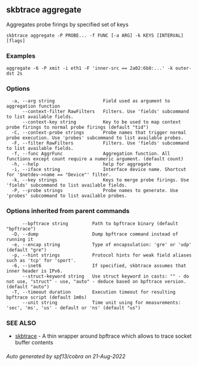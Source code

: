 ## skbtrace aggregate

Aggregates probe firings by specified set of keys

```
skbtrace aggregate -P PROBE... -f FUNC [-a ARG] -k KEYS [INTERVAL] [flags]
```

### Examples

```
aggregate -6 -P xmit -i eth1 -F 'inner-src == 2a02:6b8:...' -k outer-dst 2s
```

### Options

```
  -a, --arg string                  Field used as argument to aggregation function
      --context-filter RawFilters   Filters. Use 'fields' subcommand to list available fields.
      --context-key string          Key to be used to map context probe firings to normal probe firings (default "tid")
  -C, --context-probe strings       Probe names that trigger normal probe execution. Use 'probes' subcommand to list available probes.
  -F, --filter RawFilters           Filters. Use 'fields' subcommand to list available fields.
  -f, --func AggrFunc               Aggregation function. All functions except count require a numeric argument. (default count)
  -h, --help                        help for aggregate
  -i, --iface string                Interface device name. Shortcut for '$netdev->name == "Device"' filter.
  -k, --key strings                 Keys to merge probe firings. Use 'fields' subcommand to list available fields.
  -P, --probe strings               Probe names to generate. Use 'probes' subcommand to list available probes.
```

### Options inherited from parent commands

```
      --bpftrace string         Path to bpftrace binary (default "bpftrace")
  -D, --dump                    Dump bpftrace command instead of running it
  -e, --encap string            Type of encapsulation: 'gre' or 'udp' (default "gre")
  -p, --hint strings            Protocol hints for weak field aliases such as 'tcp' for 'sport'.
  -6, --inet6                   If specified, skbtrace assumes that inner header is IPv6.
      --struct-keyword string   Use struct keyword in casts: "" - do not use, "struct" - use, "auto" - deduce based on bpftrace version. (default "auto")
  -T, --timeout duration        Execution timeout for resulting bpftrace script (default 1m0s)
      --unit string             Time unit using for measurements: 'sec', 'ms', 'us' - default or 'ns' (default "us")
```

### SEE ALSO

* [skbtrace](skbtrace.md)	 - A thin wrapper around bpftrace which allows to trace socket buffer contents

###### Auto generated by spf13/cobra on 21-Aug-2022
